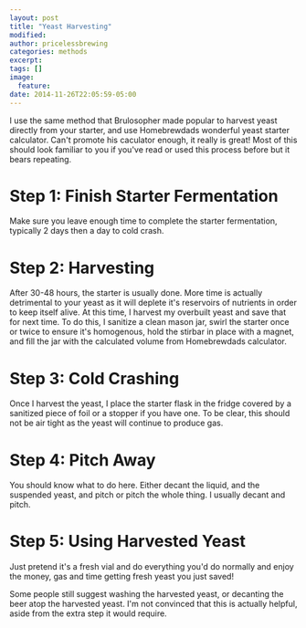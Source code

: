 ```yaml
---
layout: post
title: "Yeast Harvesting"
modified:
author: pricelessbrewing
categories: methods
excerpt:
tags: []
image:
  feature:
date: 2014-11-26T22:05:59-05:00
---
```



I use the same method that Brulosopher made popular to harvest yeast directly from your starter, and use Homebrewdads wonderful yeast starter calculator. Can't promote his caculator enough, it really is great! Most of this should look familiar to you if you've read or used this process before but it bears repeating.

# Step 1: Finish Starter Fermentation
Make sure you leave enough time to complete the starter fermentation, typically 2 days then a day to cold crash. 

# Step 2: Harvesting
After 30-48 hours, the starter is usually done. More time is actually detrimental to your yeast as it will deplete it's reservoirs of nutrients in order to keep itself alive. At this time, I harvest my overbuilt yeast and save that for next time. To do this, I sanitize a clean mason jar, swirl the starter once or twice to ensure it's homogenous, hold the stirbar in place with a magnet, and fill the jar with the calculated volume from Homebrewdads calculator. 

# Step 3: Cold Crashing
Once I harvest the yeast, I place the starter flask in the fridge covered by a sanitized piece of foil or a stopper if you have one. To be clear, this should not be air tight as the yeast will continue to produce gas. 

# Step 4: Pitch Away
You should know what to do here. Either decant the liquid, and the suspended yeast, and pitch or pitch the whole thing. I usually decant and pitch. 

# Step 5: Using Harvested Yeast
Just pretend it's a fresh vial and do everything you'd do normally and enjoy the money, gas and time getting fresh yeast you just saved!

Some people still suggest washing the harvested yeast, or decanting the beer atop the harvested yeast. I'm not convinced that this is actually helpful, aside from the extra step it would require. 